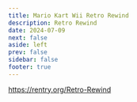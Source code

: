 ```yaml
---
title: Mario Kart Wii Retro Rewind
description: Retro Rewind
date: 2024-07-09
next: false
aside: left
prev: false
sidebar: false
footer: true
---
```


<Post authors="['nbats']" />

https://rentry.org/Retro-Rewind
